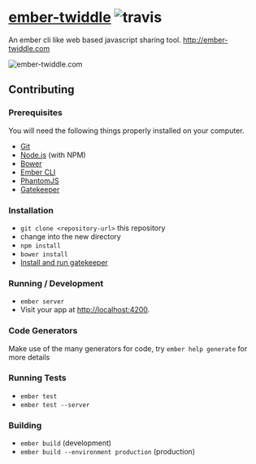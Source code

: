 # [ember-twiddle](http://ember-twiddle.com) ![travis](https://travis-ci.org/alexspeller/ember-twiddle.svg?branch=master)

An ember cli like web based javascript sharing tool. http://ember-twiddle.com

![ember-twiddle.com](https://cloud.githubusercontent.com/assets/3824616/8574337/6feeaee6-2596-11e5-8ea7-17421ce77691.png)

## Contributing

### Prerequisites

You will need the following things properly installed on your computer.

* [Git](http://git-scm.com/)
* [Node.js](http://nodejs.org/) (with NPM)
* [Bower](http://bower.io/)
* [Ember CLI](http://www.ember-cli.com/)
* [PhantomJS](http://phantomjs.org/)
* [Gatekeeper](https://github.com/prose/gatekeeper)

### Installation

* `git clone <repository-url>` this repository
* change into the new directory
* `npm install`
* `bower install`
* [Install and run gatekeeper](https://github.com/prose/gatekeeper)

### Running / Development

* `ember server`
* Visit your app at [http://localhost:4200](http://localhost:4200).

### Code Generators

Make use of the many generators for code, try `ember help generate` for more details

### Running Tests

* `ember test`
* `ember test --server`

### Building

* `ember build` (development)
* `ember build --environment production` (production)
